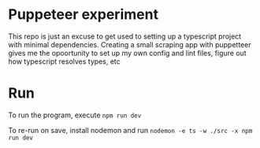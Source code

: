 # Puppeteer experiment
This repo is just an excuse to get used to setting up a typescript project with minimal dependencies.
Creating a small scraping app with puppetteer gives me the opoortunity to set up my own config and lint files, figure out how typescript resolves types, etc


# Run
To run the program, execute `npm run dev`

To re-run on save, install nodemon and run `nodemon -e ts -w ./src -x npm run dev`
